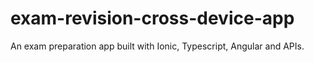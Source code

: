 # exam-revision-cross-device-app
 An exam preparation app built with Ionic, Typescript, Angular and APIs.
